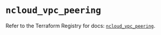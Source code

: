 # `ncloud_vpc_peering`

Refer to the Terraform Registry for docs: [`ncloud_vpc_peering`](https://registry.terraform.io/providers/navercloudplatform/ncloud/4.0.4/docs/resources/vpc_peering).
